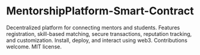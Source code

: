# MentorshipPlatform-Smart-Contract
Decentralized platform for connecting mentors and students. Features registration, skill-based matching, secure transactions, reputation tracking, and customization. Install, deploy, and interact using web3. Contributions welcome. MIT license.
